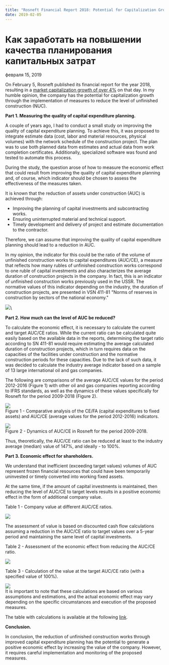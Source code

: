 ```yaml
---
title: "Rosneft Financial Report 2018: Potential for Capitalization Growth"
date: 2019-02-05
---
```


Как заработать на повышении качества планирования капитальных затрат
====================================================================

февраля 15, 2019

On February 5, Rosneft published its financial report for the year 2018, resulting in a [market capitalization growth of over 4%](https://www.vedomosti.ru/business/news/2019/02/05/793347-rosneft-podorozhala-posle-publikatsii) on that day. In my humble opinion, the company has the potential for capitalization growth through the implementation of measures to reduce the level of unfinished construction (NUC).

**Part 1. Measuring the quality of capital expenditure planning.**

A couple of years ago, I had to conduct a small study on improving the quality of capital expenditure planning. To achieve this, it was proposed to integrate estimate data (cost, labor and material resources, physical volumes) with the network schedule of the construction project. The plan was to use both planned data from estimates and actual data from work completion certificates. Additionally, specialized software was found and tested to automate this process.

During the study, the question arose of how to measure the economic effect that could result from improving the quality of capital expenditure planning and, of course, which indicator should be chosen to assess the effectiveness of the measures taken.

It is known that the reduction of assets under construction (AUC) is achieved through:

-   Improving the planning of capital investments and subcontracting works.
-   Ensuring uninterrupted material and technical support.
-   Timely development and delivery of project and estimate documentation to the contractor.

Therefore, we can assume that improving the quality of capital expenditure planning should lead to a reduction in AUC.

In my opinion, the indicator for this could be the ratio of the volume of unfinished construction works to capital expenditures (AUC/CE), a measure that reflects how many rubles of unfinished construction works correspond to one ruble of capital investments and also characterizes the average duration of construction projects in the company. In fact, this is an indicator of unfinished construction works previously used in the USSR. The normative values of this indicator depending on the industry, the duration of construction projects, are presented in VSN 411-81 "Norms of reserves in construction by sectors of the national economy."

[![](https://3.bp.blogspot.com/-ddUycqHwqNI/XGgCA4KtFWI/AAAAAAAACVk/Z_j5DK3l7gU_cMVUTWQoiaqZc6QhegQngCLcBGAs/s640/%25D1%25814.png)](https://3.bp.blogspot.com/-ddUycqHwqNI/XGgCA4KtFWI/AAAAAAAACVk/Z_j5DK3l7gU_cMVUTWQoiaqZc6QhegQngCLcBGAs/s1600/%25D1%25814.png)\


**Part 2. How much can the level of AUC be reduced?**

To calculate the economic effect, it is necessary to calculate the current and target AUC/CE ratios. While the current ratio can be calculated quite easily based on the available data in the reports, determining the target ratio according to SN 411-81 would require estimating the average calculated duration of construction projects, which in turn requires data on the capacities of the facilities under construction and the normative construction periods for these capacities. Due to the lack of such data, it was decided to calculate the industry average indicator based on a sample of 13 large international oil and gas companies.

The following are comparisons of the average AUC/CE values for the period 2012-2016 (Figure 1) with other oil and gas companies reporting according to IFRS standards, as well as the dynamics of these values specifically for Rosneft for the period 2009-2018 (Figure 2).

[![](https://1.bp.blogspot.com/-rYI-aIZLckU/XGfwVDbed7I/AAAAAAAACUE/zjfOz1WNC40Ltw4qp6QjSDTZ5RocBN2NwCLcBGAs/s400/1.png)](https://1.bp.blogspot.com/-rYI-aIZLckU/XGfwVDbed7I/AAAAAAAACUE/zjfOz1WNC40Ltw4qp6QjSDTZ5RocBN2NwCLcBGAs/s1600/1.png)\
Figure 1 - Comparative analysis of the CE/FA (capital expenditures to fixed assets) and AUC/CE (average values for the period 2012-2016) indicators.

[![](https://2.bp.blogspot.com/-qZ2N6EtrT8I/XGf7JDcVJYI/AAAAAAAACUc/kXmQeQeP80kJnuUuHl5v7qZ4bOsbhO5eACLcBGAs/s400/2.png)](https://2.bp.blogspot.com/-qZ2N6EtrT8I/XGf7JDcVJYI/AAAAAAAACUc/kXmQeQeP80kJnuUuHl5v7qZ4bOsbhO5eACLcBGAs/s1600/2.png)\
Figure 2 - Dynamics of AUC/CE in Rosneft for the period 2009-2018.

Thus, theoretically, the AUC/CE ratio can be reduced at least to the industry average (median) value of 147%, and ideally - to 100%.

**Part 3. Economic effect for shareholders.**

We understand that inefficient (exceeding target values) volumes of AUC represent frozen financial resources that could have been temporarily uninvested or timely converted into working fixed assets.

At the same time, if the amount of capital investments is maintained, then reducing the level of AUC/CE to target levels results in a positive economic effect in the form of additional company value.

Table 1 - Company value at different AUC/CE ratios.

[![](https://2.bp.blogspot.com/-B34EkPImKS8/XGgJuy-AO8I/AAAAAAAACVw/3kxVzOEjgCctFKvOzSVIXXwwCcY_ZqkdwCEwYBhgL/s640/%25D1%25822.png)](https://2.bp.blogspot.com/-B34EkPImKS8/XGgJuy-AO8I/AAAAAAAACVw/3kxVzOEjgCctFKvOzSVIXXwwCcY_ZqkdwCEwYBhgL/s1600/%25D1%25822.png)

The assessment of value is based on discounted cash flow calculations assuming a reduction in the AUC/CE ratio to target values over a 5-year period and maintaining the same level of capital investments.

Table 2 - Assessment of the economic effect from reducing the AUC/CE ratio.

[![](https://2.bp.blogspot.com/-6Yn4UNO9wI0/XGgrXeCSKUI/AAAAAAAACWg/mt3wj4TowycN4WpWb9FhDc956Zil_QYSwCEwYBhgL/s640/%25D1%25821.png)](https://2.bp.blogspot.com/-6Yn4UNO9wI0/XGgrXeCSKUI/AAAAAAAACWg/mt3wj4TowycN4WpWb9FhDc956Zil_QYSwCEwYBhgL/s1600/%25D1%25821.png)

Table 3 - Calculation of the value at the target AUC/CE ratio (with a specified value of 100%).

[![](https://3.bp.blogspot.com/-XQrBD_b0uIQ/XGgJveDi2OI/AAAAAAAACV0/Mg5gn8du9Pc_iq2FHKsATCiOKf_ETodPgCEwYBhgL/s640/%25D1%25823.png)](https://3.bp.blogspot.com/-XQrBD_b0uIQ/XGgJveDi2OI/AAAAAAAACV0/Mg5gn8du9Pc_iq2FHKsATCiOKf_ETodPgCEwYBhgL/s1600/%25D1%25823.png)\
It is important to note that these calculations are based on various assumptions and estimations, and the actual economic effect may vary depending on the specific circumstances and execution of the proposed measures.


The table with calculations is available at the following [link](https://drive.google.com/file/d/1S2t9QvlrgnVoMJHUsU1jgrODrTP0Yfvn/view?usp=sharing).

**Conclusion.**

In conclusion, the reduction of unfinished construction works through improved capital expenditure planning has the potential to generate a positive economic effect by increasing the value of the company. However, it requires careful implementation and monitoring of the proposed measures.
